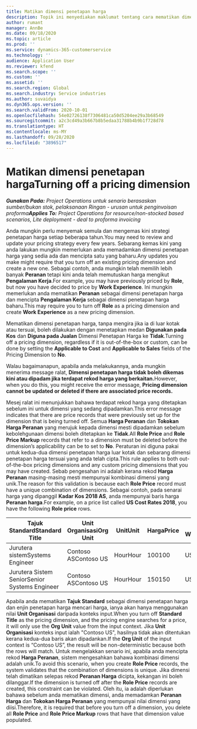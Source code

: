 ```yaml
---
title: Matikan dimensi penetapan harga
description: Topik ini menyediakan maklumat tentang cara mematikan dimensi penetapan harga.
author: rumant
manager: AnnBe
ms.date: 09/18/2020
ms.topic: article
ms.prod: ''
ms.service: dynamics-365-customerservice
ms.technology: ''
audience: Application User
ms.reviewer: kfend
ms.search.scope: ''
ms.custom: ''
ms.assetid: ''
ms.search.region: Global
ms.search.industry: Service industries
ms.author: suvaidya
ms.dyn365.ops.version: ''
ms.search.validFrom: 2020-10-01
ms.openlocfilehash: 54e02726138f7306481ca50d5204ee29a3b68549
ms.sourcegitcommit: a2c3cd49a3b667b8b5edaa31788b4b9b1f728d78
ms.translationtype: HT
ms.contentlocale: ms-MY
ms.lasthandoff: 09/28/2020
ms.locfileid: "3896517"
---
```

# <a name="turning-off-a-pricing-dimension"></a><span data-ttu-id="09443-103">Matikan dimensi penetapan harga</span><span class="sxs-lookup"><span data-stu-id="09443-103">Turning off a pricing dimension</span></span>

<span data-ttu-id="09443-104">_**Gunakan Pada:** Project Operations untuk senario berasaskan sumber/bukan stok, pelaksanaan Ringan - urusan untuk penginvoisan proforma_</span><span class="sxs-lookup"><span data-stu-id="09443-104">_**Applies To:** Project Operations for resource/non-stocked based scenarios, Lite deployment - deal to proforma invoicing_</span></span>

<span data-ttu-id="09443-105">Anda mungkin perlu menyemak semula dan mengemas kini strategi penetapan harga setiap beberapa tahun.</span><span class="sxs-lookup"><span data-stu-id="09443-105">You may need to review and update your pricing strategy every few years.</span></span> <span data-ttu-id="09443-106">Sebarang kemas kini yang anda lakukan mungkin memerlukan anda memadamkan dimensi penetapan harga yang sedia ada dan mencipta satu yang baharu.</span><span class="sxs-lookup"><span data-stu-id="09443-106">Any updates you make might require that you turn off an existing pricing dimension and create a new one.</span></span> <span data-ttu-id="09443-107">Sebagai contoh, anda mungkin telah memilih lebih banyak **Peranan** tetapi kini anda telah memutuskan harga mengikut **Pengalaman Kerja**.</span><span class="sxs-lookup"><span data-stu-id="09443-107">For example, you may have previously priced by **Role**, but now you have decided to price by **Work Experience**.</span></span> <span data-ttu-id="09443-108">Ini mungkin memerlukan anda mematikan **Peranan** sebagai dimensi penetapan harga dan mencipta **Pengalaman Kerja** sebagai dimensi penetapan harga baharu.</span><span class="sxs-lookup"><span data-stu-id="09443-108">This may require you to turn off **Role** as a pricing dimension and create **Work Experience** as a new pricing dimension.</span></span> 

<span data-ttu-id="09443-109">Mematikan dimensi penetapan harga, tanpa mengira jika ia di luar kotak atau tersuai, boleh dilakukan dengan menetapkan medan **Digunakan pada Kos** dan **Diguna pada Jualan** Dimensi Penetapan Harga ke **Tidak**.</span><span class="sxs-lookup"><span data-stu-id="09443-109">Turning off a pricing dimension, regardless if it is out-of-the-box or custom, can be done by setting the **Applicable to Cost** and **Applicable to Sales** fields of the Pricing Dimension to **No**.</span></span>

<span data-ttu-id="09443-110">Walau bagaimanapun, apabila anda melakukannya, anda mungkin menerima message ralat, **Dimensi penetapan harga tidak boleh dikemas kini atau dipadam jika terdapat rekod harga yang berkaitan.**</span><span class="sxs-lookup"><span data-stu-id="09443-110">However, when you do this, you might receive the error message, **Pricing dimension cannot be updated or deleted if there are associated price records.**</span></span>

<span data-ttu-id="09443-111">Mesej ralat ini menunjukkan bahawa terdapat rekod harga yang ditetapkan sebelum ini untuk dimensi yang sedang dipadamkan.</span><span class="sxs-lookup"><span data-stu-id="09443-111">This error message indicates that there are price records that were previously set up for the dimension that is being turned off.</span></span> <span data-ttu-id="09443-112">Semua **Harga Peranan** dan **Tokokan Harga Peranan** yang merujuk kepada dimensi mesti dipadamkan sebelum kebolehgunaan dimensi boleh ditetapkan ke **Tidak**.</span><span class="sxs-lookup"><span data-stu-id="09443-112">All **Role Price** and **Role Price Markup** records that refer to a dimension must be deleted before the dimension’s applicability can be to set to **No**.</span></span> <span data-ttu-id="09443-113">Peraturan ini diguna pakai untuk kedua-dua dimensi penetapan harga luar kotak dan sebarang dimensi penetapan harga tersuai yang anda telah cipta.</span><span class="sxs-lookup"><span data-stu-id="09443-113">This rule applies to both out-of-the-box pricing dimensions and any custom pricing dimensions that you may have created.</span></span> <span data-ttu-id="09443-114">Sebab pengesahan ini adalah kerana rekod **Harga Peranan** masing-masing mesti mempunyai kombinasi dimensi yang unik.</span><span class="sxs-lookup"><span data-stu-id="09443-114">The reason for this validation is because each **Role Price** record must have a unique combination of dimensions.</span></span> <span data-ttu-id="09443-115">Sebagai contoh, pada senarai harga yang dipanggil **Kadar Kos 2018 AS**, anda mempunyai baris harga **Peranan harga**.</span><span class="sxs-lookup"><span data-stu-id="09443-115">For example, on a price list called **US Cost Rates 2018**, you have the following **Role price** rows.</span></span> 

| <span data-ttu-id="09443-116">Tajuk Standard</span><span class="sxs-lookup"><span data-stu-id="09443-116">Standard Title</span></span>         | <span data-ttu-id="09443-117">Unit Organisasi</span><span class="sxs-lookup"><span data-stu-id="09443-117">Org Unit</span></span>    |<span data-ttu-id="09443-118">Unit</span><span class="sxs-lookup"><span data-stu-id="09443-118">Unit</span></span>   |<span data-ttu-id="09443-119">Harga</span><span class="sxs-lookup"><span data-stu-id="09443-119">Price</span></span>  |<span data-ttu-id="09443-120">Mata Wang</span><span class="sxs-lookup"><span data-stu-id="09443-120">Currency</span></span>  |
| -----------------------|-------------|-------|-------|----------|
| <span data-ttu-id="09443-121">Jurutera sistem</span><span class="sxs-lookup"><span data-stu-id="09443-121">Systems Engineer</span></span>|<span data-ttu-id="09443-122">Contoso AS</span><span class="sxs-lookup"><span data-stu-id="09443-122">Contoso US</span></span>|<span data-ttu-id="09443-123">Hour</span><span class="sxs-lookup"><span data-stu-id="09443-123">Hour</span></span>| <span data-ttu-id="09443-124">100</span><span class="sxs-lookup"><span data-stu-id="09443-124">100</span></span>|<span data-ttu-id="09443-125">USD</span><span class="sxs-lookup"><span data-stu-id="09443-125">USD</span></span>|
| <span data-ttu-id="09443-126">Jurutera Sistem Senior</span><span class="sxs-lookup"><span data-stu-id="09443-126">Senior Systems Engineer</span></span>|<span data-ttu-id="09443-127">Contoso AS</span><span class="sxs-lookup"><span data-stu-id="09443-127">Contoso US</span></span>|<span data-ttu-id="09443-128">Hour</span><span class="sxs-lookup"><span data-stu-id="09443-128">Hour</span></span>| <span data-ttu-id="09443-129">150</span><span class="sxs-lookup"><span data-stu-id="09443-129">150</span></span>| <span data-ttu-id="09443-130">USD</span><span class="sxs-lookup"><span data-stu-id="09443-130">USD</span></span>|


<span data-ttu-id="09443-131">Apabila anda mematikan **Tajuk Standard** sebagai dimensi penetapan harga dan enjin penetapan harga mencari harga, ianya akan hanya menggunakan nilai **Unit Organisasi** daripada konteks input.</span><span class="sxs-lookup"><span data-stu-id="09443-131">When you turn off **Standard Title** as the pricing dimension, and the pricing engine searches for a price, it will only use the **Org Unit** value from the input context.</span></span> <span data-ttu-id="09443-132">Jika **Unit Organisasi** konteks input ialah "Contoso US", hasilnya tidak akan ditentukan kerana kedua-dua baris akan dipadankan.</span><span class="sxs-lookup"><span data-stu-id="09443-132">If the **Org Unit** of the input context is “Contoso US”, the result will be non-deterministic because both the rows will match.</span></span> <span data-ttu-id="09443-133">Untuk mengelakkan senario ini, apabila anda mencipta rekod **Harga Peranan**, sistem mengesahkan bahawa kombinasi dimensi adalah unik.</span><span class="sxs-lookup"><span data-stu-id="09443-133">To avoid this scenario, when you create **Role Price** records, the system validates that the combination of dimensions is unique.</span></span> <span data-ttu-id="09443-134">Jika dimensi telah dimatikan selepas rekod **Peranan Harga** dicipta, kekangan ini boleh dilanggar.</span><span class="sxs-lookup"><span data-stu-id="09443-134">If the dimension is turned off after the **Role Price** records are created, this constraint can be violated.</span></span> <span data-ttu-id="09443-135">Oleh itu, ia adalah diperlukan bahawa sebelum anda mematikan dimensi, anda memadamkan **Peranan Harga** dan **Tokokan Harga Peranan** yang mempunyai nilai dimensi yang diisi.</span><span class="sxs-lookup"><span data-stu-id="09443-135">Therefore, it is required that before you turn off a dimension, you delete all **Role Price** and **Role Price Markup** rows that have that dimension value populated.</span></span>
